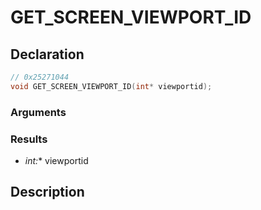 # GET_SCREEN_VIEWPORT_ID

## Declaration
```cpp
// 0x25271044
void GET_SCREEN_VIEWPORT_ID(int* viewportid);
```

### Arguments

### Results
- **int*:** viewportid

## Description
